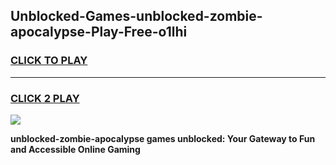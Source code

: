 
## Unblocked-Games-unblocked-zombie-apocalypse-Play-Free-o1lhi
<h3>
<a href="https://premium76.site?title=unblocked-zombie-apocalypse&ref=18A1">CLICK TO PLAY</a></h3>
<hr>

<h3>
<a href="https://premium76.site?title=unblocked-zombie-apocalypse&ref=18A1">CLICK 2 PLAY</a>
  
</h3>

<a href="https://premium76.site?title=unblocked-zombie-apocalypse&ref=18A1"><img src="https://clearcache.store/games.png"></a>


**unblocked-zombie-apocalypse games unblocked: Your Gateway to Fun and Accessible Online Gaming**
